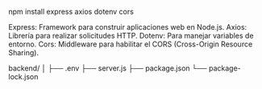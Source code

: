 npm install express axios dotenv cors


Express: Framework para construir aplicaciones web en Node.js.
Axios: Librería para realizar solicitudes HTTP.
Dotenv: Para manejar variables de entorno.
Cors: Middleware para habilitar el CORS (Cross-Origin Resource Sharing).

backend/
│
├── .env
├── server.js
├── package.json
└── package-lock.json


